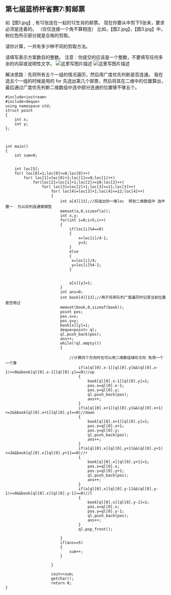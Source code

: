 ﻿## 第七届蓝桥杯省赛7:剪邮票 ##

如【图1.jpg】, 有12张连在一起的12生肖的邮票。
现在你要从中剪下5张来，要求必须是连着的。
（仅仅连接一个角不算相连）
比如，【图2.jpg】，【图3.jpg】中，粉红色所示部分就是合格的剪取。

请你计算，一共有多少种不同的剪取方法。

请填写表示方案数目的整数。
注意：你提交的应该是一个整数，不要填写任何多余的内容或说明性文字。
![这里写图片描述](http://img.blog.csdn.net/20160508081413366)
![这里写图片描述](http://img.blog.csdn.net/20160508081439399)

解决思路：先将所有五个一组的情况遍历，然后用广度优先判断是否连通。
我在选五个一组的时候是用的 for  先选出第几个邮票，然后将其在二维中的位置算出，最后通过广度优先判断二维数组中选中部分连通的位置够不够五个。

```
#include<iostream>
#include<deque>
using namespace std;
struct point
{
	int x;
	int y;
};



int main()
{
	int sum=0;
	
	
	int loc[5];
	for( loc[0]=1;loc[0]<=8;loc[0]++)
		for( loc[1]=loc[0]+1;loc[1]<=9;loc[1]++)
			for(loc[2]=loc[1]+1;loc[2]<=10;loc[2]++)
				for( loc[3]=loc[2]+1;loc[3]<=11;loc[3]++)
					for( loc[4]=loc[3]+1;loc[4]<=12;loc[4]++)
					{
						int a[4][13];//将选出的一维loc  转到二维数组中 选中置一  为以后判连通做铺垫
						memset(a,0,sizeof(a));
						int x,y;
						for(int i=0;i<5;i++)
						{
							if(loc[i]%4==0)
							{
								x=loc[i]/4-1;
								y=3;
							}
							else
							{
							 x=loc[i]/4;						
							 y=loc[i]%4-1;
							}
					
						
							a[x][y]=1;
						}
						int ans=0;
						int book[4][13];//用于将来队列广度遍历时记录当前位置是否用过
						memset(book,0,sizeof(book));
						point pos;
						pos.x=x;
						pos.y=y;
						book[x][y]=1;
						deque<point> ql;
						ql.push_back(pos);
						ans++;
						while(!ql.empty())
						{
					
							//计算四个方向时也可以用二维数组储存方向 免得一个一个算
								if(a[ql[0].x-1][ql[0].y]&&(ql[0].x-1)>=0&&book[ql[0].x-1][ql[0].y]==0)//up
								{
									book[ql[0].x-1][ql[0].y]=1;
									pos.x=ql[0].x-1;
									pos.y=ql[0].y;
									ql.push_back(pos);
									ans++;
								}
								if(a[ql[0].x+1][ql[0].y]&&(ql[0].x+1)<=2&&book[ql[0].x+1][ql[0].y]==0)//down
								{
									book[ql[0].x+1][ql[0].y]=1;
									pos.x=ql[0].x+1;
									pos.y=ql[0].y;
									ql.push_back(pos);
									ans++;
								}
								if(a[ql[0].x][ql[0].y+1]&&(ql[0].y+1)<=3&&book[ql[0].x][ql[0].y+1]==0)//r
								{
									book[ql[0].x][ql[0].y+1]=1;
									pos.x=ql[0].x;
									pos.y=ql[0].y+1;
									ql.push_back(pos);
									ans++;
								}
								if(a[ql[0].x][ql[0].y-1]&&(ql[0].y-1)>=0&&book[ql[0].x][ql[0].y-1]==0)//l
								{
									book[ql[0].x][ql[0].y-1]=1;
									pos.x=ql[0].x;
									pos.y=ql[0].y-1;
									ql.push_back(pos);
									ans++;
								}
								ql.pop_front();
							
						}
						if(ans==5)
						{
							sum++;
						}

					}

					cout<<sum;
					getchar(); 
					return 0;
}

```

